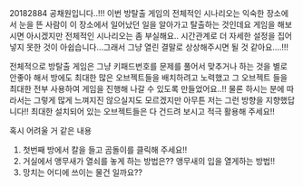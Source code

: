 20182884 공채원입니다..!!!
이번 방탈출 게임의 전체적인 시나리오는 익숙한 장소에서 눈을 뜬 사람이 이 장소에서 일어났던 일을 알아가고 탈출하는 것인데요
게임을 해보시면 아시겠지만 전체적인 시나리오는 좀 부실해요.. 시간관계로 더 자세한 설정을 집어 넣지 못한 것이 아쉽습니다...그래서 그냥 열린 결말로 상상해주시면 될 것 같아요....!!! 

전체적으로 방탈출 게임은 그냥 키패드번호를 문제를 풀어서 맞추거나 하는 것을 별로 안좋아 해서 방에도 최대한 많은 오브젝트들을 배치하려고 노력했고 그 오브젝트 들을 최대한 전부 사용하여 게임을 진행해 나갈 수 있도록 만들었어요..!! 물론 하시는 분에 따라서는 그렇게 많게 느껴지진 않으실지도 모르겠지만 아무튼 저는 그런 방향을 지향했답니다!! 최대한 설치되어 있는 오브젝트들은 다 건드려 보시고 적극 활용해 주세요!!

혹시 어려울 거 같은 내용
1. 첫번째 방에서 칼을 들고 곰돌이를 클릭해 주세요!!
2. 거실에서 앵무새가 열쇠를 놓게 하는 방법은?? 앵무새의 입을 열게하는 방법!!
3. 망치는 어디에 쓰이는 물건 일까요??
